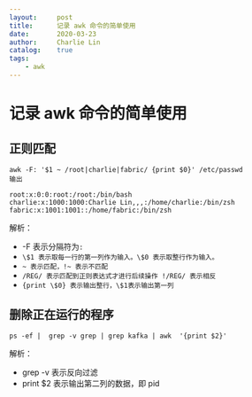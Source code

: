 ```yaml
---
layout:     post
title:      记录 awk 命令的简单使用
date:       2020-03-23
author:     Charlie Lin
catalog:    true
tags:
    - awk
---
```


# 记录 awk 命令的简单使用
## 正则匹配
```shell
awk -F: '$1 ~ /root|charlie|fabric/ {print $0}' /etc/passwd
输出
```
```out
root:x:0:0:root:/root:/bin/bash
charlie:x:1000:1000:Charlie Lin,,,:/home/charlie:/bin/zsh
fabric:x:1001:1001::/home/fabric:/bin/zsh
```
解析：  
* -F 表示分隔符为`:`
* `\$1 表示取每一行的第一列作为输入。\$0 表示取整行作为输入。`
* `~ 表示匹配，!~ 表示不匹配`
* `/REG/ 表示匹配到正则表达式才进行后续操作 !/REG/ 表示相反`
* `{print \$0} 表示输出整行，\$1表示输出第一列`

## 删除正在运行的程序  

```shell
ps -ef |  grep -v grep | grep kafka | awk  '{print $2}'
```
解析：
* grep -v 表示反向过滤
* print \$2 表示输出第二列的数据，即 pid

